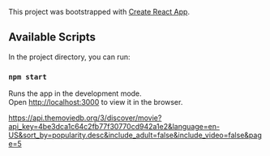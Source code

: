This project was bootstrapped with [Create React App](https://github.com/facebook/create-react-app).

## Available Scripts

In the project directory, you can run:

### `npm start`

Runs the app in the development mode.<br>
Open [http://localhost:3000](http://localhost:3000) to view it in the browser.

https://api.themoviedb.org/3/discover/movie?api_key=4be3dca1c64c2fb77f30770cd942a1e2&language=en-US&sort_by=popularity.desc&include_adult=false&include_video=false&page=5
